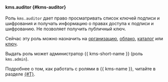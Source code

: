 #### kms.auditor {#kms-auditor}

Роль `kms.auditor` дает право просматривать список ключей подписи и шифрования и получать информацию о правах доступа к подписи и шифрованию. Не позволяет получить публичный ключ.

Сейчас эту роль можно назначить на [организацию](../organization/), [облако](../resource-manager/concepts/resources-hierarchy.md#cloud), [каталог](../resource-manager/concepts/resources-hierarchy.md#folder) или [ключ](../kms/concepts/key).

Выдать роль может администратор {{ kms-short-name }} (роль `kms.admin`).

Подробнее о том, как работать с ролями в {{ kms-name }}, читайте в разделе [{#T}](../kms/security/index.md).
